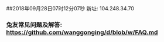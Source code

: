 ##2018年09月28日07时12分07秒 新址: 104.248.34.70
### 兔友常见问题及解答: https://github.com/wanggonging/d/blob/w/FAQ.md
